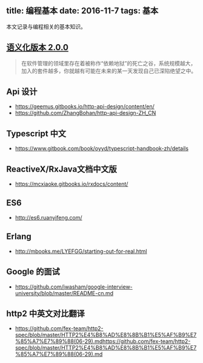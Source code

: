 title: 编程基本
date: 2016-11-7 
tags: 基本
---
本文记录与编程相关的基本知识。

## [语义化版本 2.0.0](http://semver.org/lang/zh-CN/#spec-item-1)
>  在软件管理的领域里存在着被称作“依赖地狱”的死亡之谷，系统规模越大，加入的套件越多，你就越有可能在未来的某一天发现自己已深陷绝望之中。

## Api 设计
* https://geemus.gitbooks.io/http-api-design/content/en/
* https://github.com/ZhangBohan/http-api-design-ZH_CN

## Typescript 中文
* https://www.gitbook.com/book/oyyd/typescript-handbook-zh/details

## ReactiveX/RxJava文档中文版
* https://mcxiaoke.gitbooks.io/rxdocs/content/

## ES6
* http://es6.ruanyifeng.com/

## Erlang
* http://mbooks.me/LYEFGG/starting-out-for-real.html

##  Google 的面试
* https://github.com/jwasham/google-interview-university/blob/master/README-cn.md

## http2 中英文对比翻译 
* https://github.com/fex-team/http2-spec/blob/master/HTTP2%E4%B8%AD%E8%8B%B1%E5%AF%B9%E7%85%A7%E7%89%88(06-29).mdhttps://github.com/fex-team/http2-spec/blob/master/HTTP2%E4%B8%AD%E8%8B%B1%E5%AF%B9%E7%85%A7%E7%89%88(06-29).md